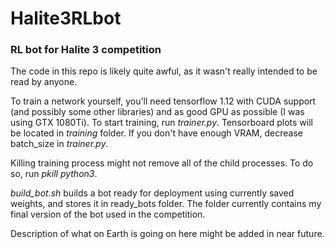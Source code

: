 # Halite3RLbot

### RL bot for Halite 3 competition

The code in this repo is likely quite awful, as it wasn't really intended to be read by anyone.

To train a network yourself, you'll need tensorflow 1.12 with CUDA support (and possibly some other libraries) and as good GPU as possible (I was using GTX 1080Ti). To start training, run *trainer.py*. Tensorboard plots will be located in *training* folder. If you don't have enough VRAM, decrease batch_size in *trainer.py*.

Killing training process might not remove all of the child processes. To do so, run *pkill python3*.

*build_bot.sh* builds a bot ready for deployment using currently saved weights, and stores it in ready_bots folder. The folder currently contains my final version of the bot used in the competition.

Description of what on Earth is going on here might be added in near future.
